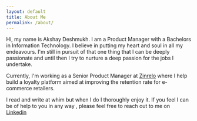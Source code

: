 ```yaml
---
layout: default
title: About Me
permalink: /about/
---
```


Hi, my name is Akshay Deshmukh. I am a Product Manager with a Bachelors in Information Technology. I believe in putting my heart and soul in all my endeavours. I'm still in pursuit of that one thing that I can be deeply passionate and until then I try to nurture a deep passion for the jobs I undertake. 

Currently, I'm working as a Senior Product Manager at <a href="https://zinrelo.com">Zinrelo</a> where I help build a loyalty platform aimed at improving the retention rate for e-commerce retailers.

I read and write at whim but when I do I thoroughly enjoy it. If you feel I can be of help to you in any way , please feel free to reach out to me on <a href="http://in.linkedin.com/in/akshaydeshmukh16/">Linkedin</a>




